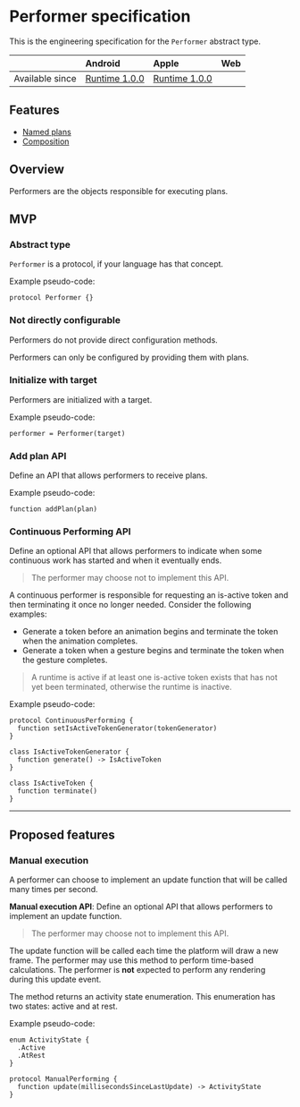 # Performer specification

This is the engineering specification for the `Performer` abstract type.

|     | Android | Apple | Web |
|:----|:--------|:------|:----|
| Available since | [Runtime 1.0.0](https://github.com/material-motion/material-motion-runtime-android/releases) | [Runtime 1.0.0](https://github.com/material-motion/material-motion-runtime-objc/releases/tag/v1.0.0) | &nbsp; |

## Features

- [Named plans](named-plans.md)
- [Composition](performer-composition.md)

## Overview

Performers are the objects responsible for executing plans.

## MVP

### Abstract type

`Performer` is a protocol, if your language has that concept.

Example pseudo-code:

    protocol Performer {}

### Not directly configurable

Performers do not provide direct configuration methods.

Performers can only be configured by providing them with plans.

### Initialize with target

Performers are initialized with a target.

Example pseudo-code:

    performer = Performer(target)

### Add plan API

Define an API that allows performers to receive plans.

Example pseudo-code:

    function addPlan(plan)

### Continuous Performing API

Define an optional API that allows performers to indicate when some continuous work has started and when it eventually ends.

> The performer may choose not to implement this API.

A continuous performer is responsible for requesting an is-active token and then terminating it once no longer needed. Consider the following examples:

- Generate a token before an animation begins and terminate the token when the animation completes.
- Generate a token when a gesture begins and terminate the token when the gesture completes.

> A runtime is active if at least one is-active token exists that has not yet been terminated, otherwise the runtime is inactive.

Example pseudo-code:

    protocol ContinuousPerforming {
      function setIsActiveTokenGenerator(tokenGenerator)
    }
    
    class IsActiveTokenGenerator {
      function generate() -> IsActiveToken
    }
    
    class IsActiveToken {
      function terminate()
    }

---

## Proposed features

### Manual execution

A performer can choose to implement an update function that will be called many times per second.

**Manual execution API**: Define an optional API that allows performers to implement an update function.

> The performer may choose not to implement this API.

The update function will be called each time the platform will draw a new frame. The performer may use this method to perform time-based calculations. The performer is **not** expected to perform any rendering during this update event.

The method returns an activity state enumeration. This enumeration has two states: active and at rest.

Example pseudo-code:

    enum ActivityState {
      .Active
      .AtRest
    }
    
    protocol ManualPerforming {
      function update(millisecondsSinceLastUpdate) -> ActivityState
    }
